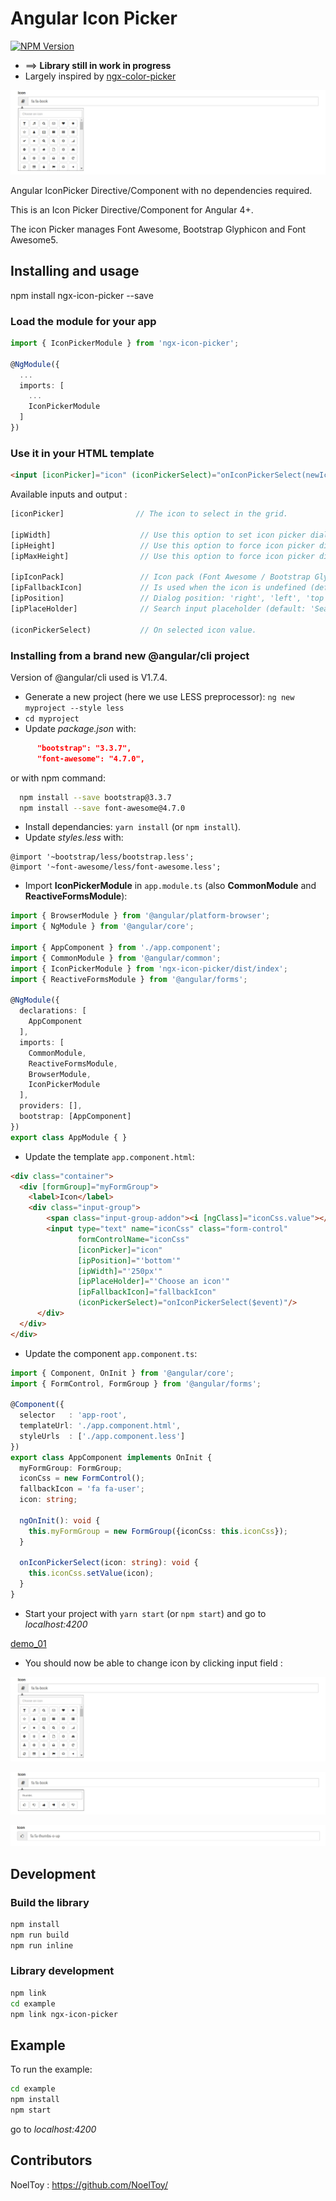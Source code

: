 # Angular Icon Picker

[![NPM Version](https://badge.fury.io/js/ngx-icon-picker.svg)](https://npmjs.org/package/ngx-icon-picker)

* ==> **Library still in work in progress**
* Largely inspired by [ngx-color-picker](https://github.com/zefoy/ngx-color-picker)

![demo_02](https://github.com/tech-advantage/ngx-icon-picker/blob/master/doc/demo_02.jpg)

Angular IconPicker Directive/Component with no dependencies required.

This is an Icon Picker Directive/Component for Angular 4+.

The icon Picker manages Font Awesome, Bootstrap Glyphicon and Font Awesome5.

## Installing and usage

   npm install ngx-icon-picker --save

### Load the module for your app

```typescript
import { IconPickerModule } from 'ngx-icon-picker';

@NgModule({
  ...
  imports: [
    ...
    IconPickerModule
  ]
})
```

### Use it in your HTML template

```html
<input [iconPicker]="icon" (iconPickerSelect)="onIconPickerSelect(newIcon)"/>
```

Available inputs and output :

```typescript
[iconPicker]                // The icon to select in the grid.

[ipWidth]                    // Use this option to set icon picker dialog width (default: '230px').
[ipHeight]                   // Use this option to force icon picker dialog height (default: 'auto').
[ipMaxHeight]                // Use this option to force icon picker dialog max-height (default: '200px').

[ipIconPack]                 // Icon pack (Font Awesome / Bootstrap Glyphicon / Font AWesome5): 'fa', 'bs', 'fa5', 'all' (default: 'all').
[ipFallbackIcon]             // Is used when the icon is undefined (default: 'fa fa-user-plus').
[ipPosition]                 // Dialog position: 'right', 'left', 'top', 'bottom' (default: 'right').
[ipPlaceHolder]              // Search input placeholder (default: 'Search icon...').

(iconPickerSelect)           // On selected icon value.

```

### Installing from a brand new @angular/cli project

Version of @angular/cli used is V1.7.4.

* Generate a new project (here we use LESS preprocessor): `ng new myproject --style less`
* `cd myproject`
* Update *package.json* with:

```json
      "bootstrap": "3.3.7",
      "font-awesome": "4.7.0",
```

  or with npm command:

```bash
  npm install --save bootstrap@3.3.7
  npm install --save font-awesome@4.7.0
```

* Install dependancies: `yarn install` (or `npm install`).
* Update *styles.less* with:

```less
@import '~bootstrap/less/bootstrap.less';
@import '~font-awesome/less/font-awesome.less';
```

* Import **IconPickerModule** in `app.module.ts` (also **CommonModule** and **ReactiveFormsModule**):

```typescript
import { BrowserModule } from '@angular/platform-browser';
import { NgModule } from '@angular/core';

import { AppComponent } from './app.component';
import { CommonModule } from '@angular/common';
import { IconPickerModule } from 'ngx-icon-picker/dist/index';
import { ReactiveFormsModule } from '@angular/forms';

@NgModule({
  declarations: [
    AppComponent
  ],
  imports: [
    CommonModule,
    ReactiveFormsModule,
    BrowserModule,
    IconPickerModule
  ],
  providers: [],
  bootstrap: [AppComponent]
})
export class AppModule { }
```

* Update the template `app.component.html`:

```html
<div class="container">
  <div [formGroup]="myFormGroup">
    <label>Icon</label>
    <div class="input-group">
        <span class="input-group-addon"><i [ngClass]="iconCss.value"></i></span>
        <input type="text" name="iconCss" class="form-control"
               formControlName="iconCss"
               [iconPicker]="icon"
               [ipPosition]="'bottom'"
               [ipWidth]="'250px'"
               [ipPlaceHolder]="'Choose an icon'"
               [ipFallbackIcon]="fallbackIcon"
               (iconPickerSelect)="onIconPickerSelect($event)"/>
      </div>
  </div>
</div>
```

* Update the component `app.component.ts`:

```typescript
import { Component, OnInit } from '@angular/core';
import { FormControl, FormGroup } from '@angular/forms';

@Component({
  selector   : 'app-root',
  templateUrl: './app.component.html',
  styleUrls  : ['./app.component.less']
})
export class AppComponent implements OnInit {
  myFormGroup: FormGroup;
  iconCss = new FormControl();
  fallbackIcon = 'fa fa-user';
  icon: string;

  ngOnInit(): void {
    this.myFormGroup = new FormGroup({iconCss: this.iconCss});
  }

  onIconPickerSelect(icon: string): void {
    this.iconCss.setValue(icon);
  }
}
```

* Start your project with `yarn start` (or `npm start`) and go to _localhost:4200_

[demo_01](https://github.com/tech-advantage/ngx-icon-picker/blob/master/doc/demo_01.jpg)

* You should now be able to change icon by clicking input field :

![demo_02](https://github.com/tech-advantage/ngx-icon-picker/blob/master/doc/demo_02.jpg)

![demo_03](https://github.com/tech-advantage/ngx-icon-picker/blob/master/doc/demo_03.jpg)

![demo_04](https://github.com/tech-advantage/ngx-icon-picker/blob/master/doc/demo_04.jpg)

## Development

### Build the library

```bash
npm install
npm run build
npm run inline
```

### Library development

```bash
npm link
cd example
npm link ngx-icon-picker
```

## Example

To run the example:

```bash
cd example
npm install
npm start
```

go to _localhost:4200_

## Contributors

NoelToy : <https://github.com/NoelToy/>